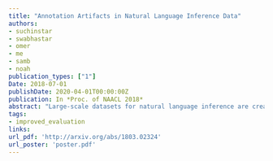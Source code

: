 ```yaml
---
title: "Annotation Artifacts in Natural Language Inference Data"
authors:
- suchinstar
- swabhastar
- omer
- me
- samb
- noah
publication_types: ["1"]
Date: 2018-07-01
publishDate: 2020-04-01T00:00:00Z
publication: In *Proc. of NAACL 2018*
abstract: "Large-scale datasets for natural language inference are created by presenting crowd workers with a sentence (premise), and asking them to generate three new sentences (hypotheses) that it entails, contradicts, or is logically neutral with respect to. We show that, in a significant portion of such data, this protocol leaves clues that make it possible to identify the label by looking only at the hypothesis, without observing the premise. Specifically, we show that a simple text categorization model can correctly classify the hypothesis alone in about 67% of SNLI (Bowman et al., 2015) and 53% of MultiNLI (Williams et al., 2018). Our analysis reveals that specific linguistic phenomena such as negation and vagueness are highly correlated with certain inference classes. Our findings suggest that the success of natural language inference models to date has been overestimated, and that the task remains a hard open problem."
tags:
- improved_evaluation
links:
url_pdf: 'http://arxiv.org/abs/1803.02324'
url_poster: 'poster.pdf'
---
```

